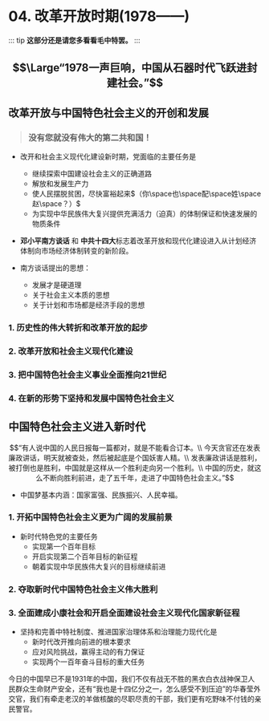 # 04. 改革开放时期(1978——)
::: tip 
 **这部分还是请您多看看毛中特罢。**
:::

$$\Large“1978一声巨响，中国从石器时代飞跃进封建社会。”$$
---
## 改革开放与中国特色社会主义的开创和发展
> ### 没有您就没有伟大的第二共和国！

* 改开和社会主义现代化建设新时期，党面临的主要任务是
    * 继续探索中国建设社会主义的正确道路
    * 解放和发展生产力
    * 使人民摆脱贫困，尽快富裕起来$（你\space也\space配\space姓\space赵\space？）$
    * 为实现中华民族伟大复兴提供充满活力（迫真）的体制保证和快速发展的物质条件
* **邓小平南方谈话** 和 **中共十四大**标志着改革开放和现代化建设进入从计划经济体制向市场经济体制转变的新阶段。

* 南方谈话提出的思想：
    * 发展才是硬道理
    * 关于社会主义本质的思想
    * 关于计划和市场都是经济手段的思想

### 1. 历史性的伟大转折和改革开放的起步

### 2. 改革开放和社会主义现代化建设

### 3. 把中国特色社会主义事业全面推向21世纪

### 4. 在新的形势下坚持和发展中国特色社会主义

## 中国特色社会主义进入新时代

$$“有人说中国的人民日报每一篇都对，就是不能看合订本。\\
今天贪官还在发表廉政讲话，明天就被查处，然后被起底是个国妖害人精。\\
发表廉政讲话是胜利，被打倒也是胜利，中国就是这样从一个胜利走向另一个胜利。\\
中国的历史，就这么不断向胜利前进，走了五千年，走进了中国特色社会主义。”$$

* 中国梦基本内涵：国家富强、民族振兴、人民幸福。

### 1. 开拓中国特色社会主义更为广阔的发展前景
* 新时代特色党的主要任务
    * 实现第一个百年目标
    * 开启实现第二个百年目标的新征程
    * 朝着实现中华民族伟大复兴的目标继续前进

### 2. 夺取新时代中国特色社会主义伟大胜利

### 3. 全面建成小康社会和开启全面建设社会主义现代化国家新征程

* 坚持和完善中特社制度、推进国家治理体系和治理能力现代化是
    * 新时代改开推向前进的根本要求
    * 应对风险挑战，赢得主动的有力保证
    * 实现两个一百年奋斗目标的重大任务

今日的中国早已不是1931年的中国，我们不仅有战无不胜的黑衣白衣战神保卫人民群众生命财产安全，还有“我也是十四亿分之一，怎么感受不到压迫”的华春莹外交官，我们有牵走老汉的羊做核酸的尽职尽责的干部，我们更有吃野味不付钱的亲民警官。